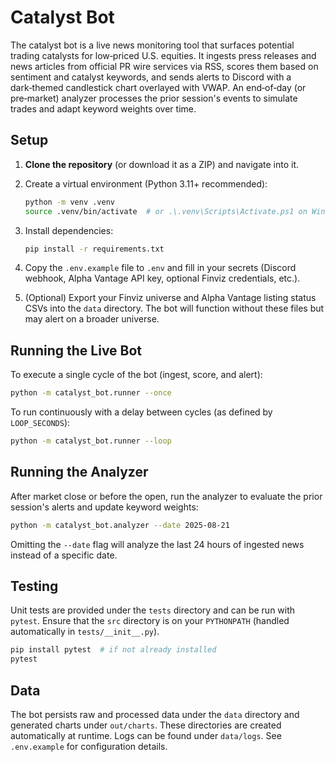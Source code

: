 # Catalyst Bot

The catalyst bot is a live news monitoring tool that surfaces
potential trading catalysts for low‑priced U.S. equities. It ingests
press releases and news articles from official PR wire services via
RSS, scores them based on sentiment and catalyst keywords, and sends
alerts to Discord with a dark‑themed candlestick chart overlayed with
VWAP. An end‑of‑day (or pre‑market) analyzer processes the prior
session's events to simulate trades and adapt keyword weights over time.

## Setup

1. **Clone the repository** (or download it as a ZIP) and navigate into it.
2. Create a virtual environment (Python 3.11+ recommended):

   ```bash
   python -m venv .venv
   source .venv/bin/activate  # or .\.venv\Scripts\Activate.ps1 on Windows
   ```

3. Install dependencies:

   ```bash
   pip install -r requirements.txt
   ```

4. Copy the `.env.example` file to `.env` and fill in your secrets (Discord
   webhook, Alpha Vantage API key, optional Finviz credentials, etc.).

5. (Optional) Export your Finviz universe and Alpha Vantage listing status
   CSVs into the ``data`` directory. The bot will function without
   these files but may alert on a broader universe.

## Running the Live Bot

To execute a single cycle of the bot (ingest, score, and alert):

```bash
python -m catalyst_bot.runner --once
```

To run continuously with a delay between cycles (as defined by
``LOOP_SECONDS``):

```bash
python -m catalyst_bot.runner --loop
```

## Running the Analyzer

After market close or before the open, run the analyzer to evaluate
the prior session's alerts and update keyword weights:

```bash
python -m catalyst_bot.analyzer --date 2025-08-21
```

Omitting the ``--date`` flag will analyze the last 24 hours of
ingested news instead of a specific date.

## Testing

Unit tests are provided under the ``tests`` directory and can be run
with ``pytest``. Ensure that the ``src`` directory is on your
``PYTHONPATH`` (handled automatically in ``tests/__init__.py``).

```bash
pip install pytest  # if not already installed
pytest
```

## Data

The bot persists raw and processed data under the ``data`` directory
and generated charts under ``out/charts``. These directories are
created automatically at runtime. Logs can be found under
``data/logs``. See ``.env.example`` for configuration details.